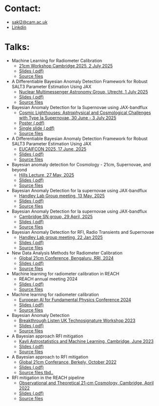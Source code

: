 # Contact:
- sakl2@cam.ac.uk
- [Linkdin](https://www.linkedin.com/in/sam-leeney-6a0514232/)

# Talks:
- Machine Learning for Radiometer Calibration
	- [21cm Workshop Cambridge 2025, 2 July 2025](https://www.kicc.cam.ac.uk/events/kavli-science-themed-meetings/21cm-workshop-cambridge-2025)
  	- [Slides (.pdf)](https://github.com/samleeney/Talks/blob/21cm-workshop-cam-2025/slides.pdf)
	- [Source files](https://github.com/samleeney/Talks/tree/21cm-workshop-cam-2025)
- A Differentiable Bayesian Anomaly Detection Framework for Robust SALT3 Parameter Estimation Using JAX
	- [Nuclear Multimessenger Astronomy Group, Utrecht, 1 July 2025](https://github.com/nuclear-multimessenger-astronomy/)
  	- [Slides (.pdf)](https://github.com/samleeney/Talks/blob/nuclear-multimessenger-july2025/jax_bandflux_talk.pdf)
	- [Source files](https://github.com/samleeney/Talks/tree/nuclear-multimessenger-july2025)
- Bayesian Anomaly Detection for Ia Supernovae using JAX-bandflux
	- [Cosmic Lighthouses: Astrophysical and Cosmological Challenges with Type Ia Supernovae, 30 June - 3 July 2025](https://www.kicc.cam.ac.uk/)
  	- [Poster (.pdf)](https://github.com/samleeney/Talks/blob/cosmic-lighthouses/poster/jax_bandflux_poster.pdf)
  	- [Single slide (.pdf)](https://github.com/samleeney/Talks/blob/cosmic-lighthouses/single_slide.pdf)
	- [Source files](https://github.com/samleeney/Talks/tree/cosmic-lighthouses)
- A Differentiable Bayesian Anomaly Detection Framework for Robust SALT3 Parameter Estimation Using JAX
	- [EUCAIFCON 2025, 17 June, 2025](https://eucaifcon.eu/)
  	- [Slides (.pdf)](https://github.com/samleeney/Talks/blob/eucaifcon2025/jax_bandflux_talk.pdf)
	- [Source files](https://github.com/samleeney/Talks/tree/eucaifcon2025)
- Bayesian anomaly detection for Cosmology - 21cm, Supernovae, and beyond
	- [Hills Lecture, 27 May, 2025](https://talks.cam.ac.uk/talk/index/229936)
  	- [Slides (.pdf)](https://github.com/samleeney/Talks/blob/hillstalk/jax_bandflux_talk.pdf)
	- [Source files](https://github.com/samleeney/Talks/tree/hillstalk)
- Bayesian Anomaly Detection for Ia supernovae using JAX-bandflux
	- [Handley Lab Group meeting, 13 May, 2025](https://handley-lab.co.uk/)
  	- [Slides (.pdf)](https://github.com/samleeney/Talks/blob/handley-lab-may2025/jax_bandflux_talk.pdf)
	- [Source files](https://github.com/samleeney/Talks/tree/handley-lab-may2025)
- Bayesian Anomaly Detection for Ia supernovae using JAX-bandflux
	- [Cambridge SN group, 29 April, 2025](https://github.com/samleeney/Talks/tree/wh-22jan)
  	- [Slides (.pdf)](https://github.com/samleeney/Talks/blob/cam-sn-group-2025/jax_bandflux_talk.pdf)
	- [Source files](https://github.com/samleeney/Talks/tree/handley-lab-may2025)
- Bayesian Anomaly Detection for RFI, Radio Transients and Supernovae 
	- [Handley Lab group meeting, 22 Jan 2025](https://github.com/samleeney/Talks/tree/wh-22jan)
  	- [Slides (.pdf)](https://github.com/samleeney/Talks/blob/wh-22jan/main.pdf)
	- [Source files](https://github.com/samleeney/Talks/tree/wh-22jan)
- New Data Analysis Methods for Radiometer Calibration
	- [Global 21cm Conference, Bengaluru, RRI, 2024](https://sites.google.com/view/global-21-cm-workshop)
  	- [Slides (.pdf)](https://github.com/samleeney/Talks/blob/global21cm_24/main.pdf)
	- [Source files](https://github.com/samleeney/Talks/tree/global21cm_24)
- Machine learning for radiometer calibration in REACH
	- REACH annual meeting 2024
  	- [Slides (.pdf)](https://github.com/samleeney/Talks/blob/reach24/main.pdf)
	- [Source files](https://github.com/samleeney/Talks/blob/reach24/)
- Machine learning for radiometer calibration
	- [European AI for Fundamental Physics Conference 2024](https://indico.nikhef.nl/event/4875/)
  	- [Slides (.pdf)](https://github.com/samleeney/Talks/blob/EuCAIFCon2024/Machine%20learning%20for%20radiometer%20calibration%20in%20global%2021cm%20Cosmology/template_poster.pdf)
	- [Source files](https://github.com/samleeney/Talks/tree/EuCAIFCon2024/Machine%20learning%20for%20radiometer%20calibration%20in%20global%2021cm%20Cosmology)
- Bayesian Anomaly Detection
	- [Breakthrough Listen UK Technosignature Workshop 2023](https://www.bluk.uk/)
  	- [Slides (.pdf)](https://github.com/samleeney/Talks/blob/breakthrough_listen_uk_2023/main.pdf)
	- [Source files](https://github.com/samleeney/Talks/tree/breakthrough_listen_uk_2023)
- A Bayesian approach RFI mitigation
	- [Kavli Astrostatistics and Machine Learning, Cambridge, June 2023](https://www.kicc.cam.ac.uk/events/kavli-science-themed-meetings/astrostatistics-and-astro-machine-learning)
	- [Slides (.pdf)](https://github.com/samleeney/Talks/blob/94d04ce71d3a1252e31371bc4d45ef76645d03b7/main.pdf)
	- [Source files](https://github.com/samleeney/Talks/tree/astrostats_machinelearning_kicc_2023)
- A Bayesian approach to RFI mitigation
	- [Global 21cm Conferance, Berkely, October 2022](https://global21cmworkshop.org/2022-berkeley/)
	- [Slides (.pdf)](https://github.com/samleeney/Talks/blob/b5d44bd26b91fe7c3b0d89818179adbc14355b29/sam_leeney_global21cm_22.pdf)
	- [Source files tbd..]()
- RFI mitigation in the REACH pipeline
	- [Observational and Theoretical 21-cm Cosmology, Cambridge, April 2022](https://www.kicc.cam.ac.uk/events/kavli-science-themed-meetings/observational-and-theoretical-21-cm-cosmology)
	- [Slides (.pdf)](https://github.com/samleeney/Talks/blob/reach_2022/sam_leeney_rfi_managent_reach_pipeline.pdf)
	- [Source files](https://github.com/samleeney/Talks/blob/5606e6083e3a817078a92b4a92abf7a899952dde/sam_leeney_2022_reach.pptx)
